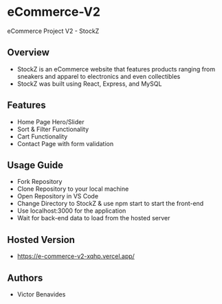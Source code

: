# eCommerce-V2

eCommerce Project V2 - StockZ

## Overview

* StockZ is an eCommerce website that features products ranging from sneakers and apparel to electronics and even collectibles
* StockZ was built using React, Express, and MySQL

## Features

* Home Page Hero/Slider
* Sort & Filter Functionality
* Cart Functionality
* Contact Page with form validation

## Usage Guide

* Fork Repository
* Clone Repository to your local machine
* Open Repository in VS Code
* Change Directory to StockZ & use npm start to start the front-end
* Use localhost:3000 for the application
* Wait for back-end data to load from the hosted server

## Hosted Version

* https://e-commerce-v2-xqhp.vercel.app/

## Authors

* Victor Benavides
